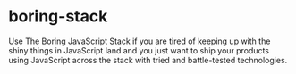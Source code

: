 # boring-stack
Use The Boring JavaScript Stack if you are tired of keeping up with the shiny things in JavaScript land and you just want to ship your products using JavaScript across the stack with tried and battle-tested technologies.
